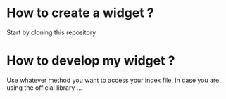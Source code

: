 # How to create a widget ?
Start by cloning this repository

# How to develop my widget ?
Use whatever method you want to access your index file.
In case you are using the official library ...